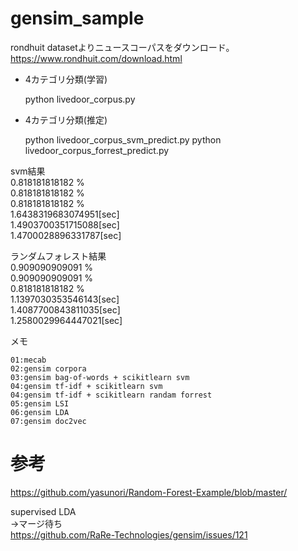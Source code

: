 # gensim_sample

rondhuit datasetよりニュースコーパスをダウンロード。    
https://www.rondhuit.com/download.html    

- 4カテゴリ分類(学習)

    python livedoor_corpus.py

- 4カテゴリ分類(推定)

    python livedoor_corpus_svm_predict.py
    python livedoor_corpus_forrest_predict.py


svm結果    
0.818181818182 %   
0.818181818182 %     
0.818181818182 %    
1.6438319683074951[sec]    
1.4903700351715088[sec]    
1.4700028896331787[sec]    

ランダムフォレスト結果    
0.909090909091 %    
0.909090909091 %    
0.818181818182 %    
1.1397030353546143[sec]    
1.4087700843811035[sec]    
1.2580029964447021[sec]    

メモ    

    01:mecab
    02:gensim corpora
    03:gensim bag-of-words + scikitlearn svm
    04:gensim tf-idf + scikitlearn svm
    04:gensim tf-idf + scikitlearn randam forrest
    05:gensim LSI
    06:gensim LDA
    07:gensim doc2vec


# 参考

https://github.com/yasunori/Random-Forest-Example/blob/master/    

supervised LDA    
→マージ待ち    
https://github.com/RaRe-Technologies/gensim/issues/121    

